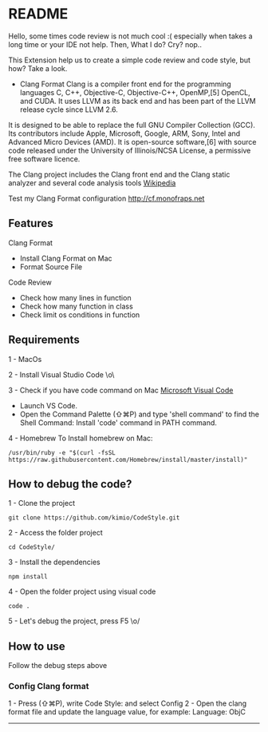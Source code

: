 # README

Hello, some times code review is not much cool :( especially when takes a long time or your IDE not help.
Then, What I do? Cry? nop..

This Extension help us to create a simple code review and code style, but how? Take a look.

- Clang Format
Clang is a compiler front end for the programming languages C, C++, Objective-C, Objective-C++, OpenMP,[5] OpenCL, and CUDA. It uses LLVM as its back end and has been part of the LLVM release cycle since LLVM 2.6.

It is designed to be able to replace the full GNU Compiler Collection (GCC). Its contributors include Apple, Microsoft, Google, ARM, Sony, Intel and Advanced Micro Devices (AMD). It is open-source software,[6] with source code released under the University of Illinois/NCSA License, a permissive free software licence.

The Clang project includes the Clang front end and the Clang static analyzer and several code analysis tools
[Wikipedia](https://en.wikipedia.org/wiki/Clang)

Test my Clang Format configuration http://cf.monofraps.net


## Features
Clang Format
- Install Clang Format on Mac
- Format Source File

Code Review
- Check how many lines in function
- Check how many function in class
- Check limit os conditions in function

## Requirements

1 - MacOs

2 - Install Visual Studio Code \o\

3 - Check if you have code command on Mac [Microsoft Visual Code](https://code.visualstudio.com/docs/setup/mac)
- Launch VS Code.
- Open the Command Palette (⇧⌘P) and type 'shell command' to find the Shell Command: Install 'code' command in PATH command.

4 - Homebrew
To Install homebrew on Mac:
```
/usr/bin/ruby -e "$(curl -fsSL https://raw.githubusercontent.com/Homebrew/install/master/install)"
```

## How to debug the code?

1 - Clone the project
```
git clone https://github.com/kimio/CodeStyle.git
```

2 - Access the folder project
```
cd CodeStyle/
```

3 - Install the dependencies
```
npm install
```

4 - Open the folder project using visual code
```
code .
```

5 - Let's debug the project, press F5 \o/

## How to use

Follow the debug steps above

### Config Clang format 
1 - Press (⇧⌘P), write Code Style: and select Config
2 - Open the clang format file and update the language value, for example:
Language:        ObjC

-----------------------------------------------------------------------------------------------------------
